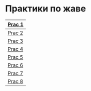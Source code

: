 # Практики по жаве

| [Prac 1](https://github.com/Derev005/Java/blob/main/prac_1/explanation.md) |
| -------------------------------------------------------------------------- |
| [Prac 2](https://github.com/Derev005/Java/blob/main/prac_2/explanation.md) |
| [Prac 3](https://github.com/Derev005/Java/blob/main/prac_3/explanation.md) |
| [Prac 4](https://github.com/Derev005/Java/blob/main/prac_4/explanation.md) |
| [Prac 5](https://github.com/Derev005/Java/blob/main/prac_5/explanation.md) |
| [Prac 6](https://github.com/Derev005/Java/blob/main/prac_6/explanation.md) |
| [Prac 7](https://github.com/Derev005/Java/blob/main/prac_7/explanation.md) |
| [Prac 8](https://github.com/Derev005/Java/blob/main/prac_8/explanation.md) |
